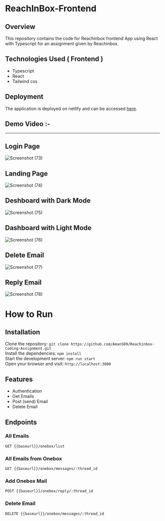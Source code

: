 # ReachInBox-Frontend

## Overview
This repository contains the code for Reachinbox frontend  App using React with Typescript for an assignment given by Reachinbox.

## Technologies Used ( Frontend )
  - Typescript
  - React
  - Tailwind css

## Deployment

The application is deployed on netlify and can be accessed [here](https://reachinbox-frontend.netlify.app/).

## Demo Video :- 
----

## Login Page

![Screenshot (73)](https://github.com/user-attachments/assets/e3fa8385-3f8b-40a2-9511-1fd08a4aca9d)


## Landing Page

![Screenshot (74)](https://github.com/user-attachments/assets/45adeab6-605c-4738-8328-8c4a33438b73)


## Deshboard with Dark Mode

 ![Screenshot (75)](https://github.com/user-attachments/assets/84a8623c-df10-45ef-9fef-8e21098ed03a)


## Dashboard with Light Mode

![Screenshot (76)](https://github.com/user-attachments/assets/f4b37c38-52eb-4564-80f3-2314a3398cff)


## Delete Email 

![Screenshot (77)](https://github.com/user-attachments/assets/01764672-2aed-46f5-992c-b67b32ac2959)


## Reply Email

![Screenshot (78)](https://github.com/user-attachments/assets/e7e7b6c7-1e18-4ee6-9c83-30660c495a34)


 # How to Run <br/>
 
   <h2>Installation</h2>
   
   Clone the repository:   ``` git clone https://github.com/AmanS09/Reachinbox-Coding-Assignment.git  ``` <br/>
   Install the dependencies:   ``` npm install ``` <br/>
   Start the development server:   ``` npm run start ``` <br/>
   Open your browser and visit:   ``` http://localhost:3000 ``` <br/>
   

   ## Features 
   
  - Authentication
  - Get Emails
  - Post (send) Email
  - Delete Email


   <h2>Endpoints</h2>
   <h3>All Emails</h3>
   <pre><code>GET {{baseurl}}/onebox/list </code></pre>

   <h3>All Emails from Onebox</h3>
   <pre><code>GET {{baseurl}}/onebox/messages/:thread_id </code></pre>

   <h3>Add Onebox Mail</h3>
   <pre><code>POST {{baseurl}}/onebox/reply/:thread_id </code></pre>

   <h3>Delete Email</h3>
   <pre><code>DELETE {{baseurl}}/onebox/messages/:thread_id </code></pre>
  

